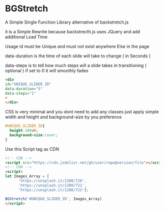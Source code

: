 # BGStretch
A Simple Single Function Library alternative of backstretch.js

it is a Simple Rewrite because backstrecth.js uses JQuery and add additional Load Time 

Usage 
id must be Unique and must not exist anywhere Else in the page 

data-duration is the time of each slide will take to change ( in Seconds ) 

data-steps is to tell how much steps will a slide takes in transitioning ( optional ) 
if set to 0 it will smoothly fades

```HTML
<div 
id="UNIQUE_SLIDER_ID" 
data-duration="5"
data-steps="1"
>
</div>
```
CSS is very minimal and you dont need to add any classes just apply simple width and height and background-size by you preference

```CSS
#UNIQUE_SLIDER_ID{
  height:100vh;
  background-size:cover;
}
```
Use this Script tag as CDN

```HTML
<!-- CDN -->
<script src="https://cdn.jsdelivr.net/gh/user/repo@version/file"></script>
<!-- CDN -->
<script>
let Images_Array = [
      'https://unsplash.it/1280/720',
      'https://unsplash.it/1280/721',
      'https://unsplash.it/1280/722'];

BGStretch('#UNIQUE_SLIDER_ID', Images_Array)
</script>
```
